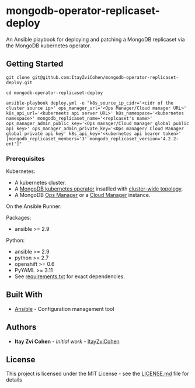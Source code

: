 # mongodb-operator-replicaset-deploy

An Ansible playbook for deploying and patching a MongoDB replicaset via the MongoDB kubernetes operator.

## Getting Started

```
git clone git@github.com:ItayZviCohen/mongodb-operator-replicaset-deploy.git

cd mongodb-operator-replicaset-deploy

ansible-playbook deploy.yml -e "k8s_source_ip_cidr='<cidr of the cluster source ip>' ops_manager_url='<Ops Manager/Cloud manager URL>' k8s_api_url='<kuberneets api server URL>' k8s_namespace='<kubernetes namespace>' mongodb_replicaset_name='<replcaset's name>' ops_manager_admin_public_key='<Ops manager/Cloud manager global public api key>' ops_manager_admin_private_key='<Ops manager/ Cloud Manager global private api key' k8s_api_key='<kubernetes api bearer token>' [mongodb_replicaset_members='3' mongodb_replicaset_version='4.2.2-ent']"
```

### Prerequisites

Kubernetes:
  - A kubernetes cluster.
  - A [MongoDB kubernetes operator](https://docs.mongodb.com/kubernetes-operator/stable) insatlled with [cluster-wide topology](https://docs.mongodb.com/kubernetes-operator/stable/tutorial/plan-k8s-operator-install/#cluster-wide-scope).
  - A MongoDB [Ops Manager](https://www.mongodb.com/products/ops-manager) or a [Cloud Manager](https://www.mongodb.com/cloud/cloud-manager) instance.

On the Ansible Runner:

 Packages:
  - ansible >= 2.9

 Python:
  - ansible >= 2.9
  - python >= 2.7
  - openshift >= 0.6
  - PyYAML >= 3.11
  - See [requirements.txt](https://github.com/ItayZviCohen/mongodb-operator-replicaset-deploy/blob/master/requirements.txt) for exact dependencies.

## Built With

* [Ansible](https://docs.ansible.com/) - Configuration management tool

## Authors

* **Itay Zvi Cohen** - *Initial work* - [ItayZviCohen](https://github.com/ItayZviCohen)

## License

This project is licensed under the MIT License - see the [LICENSE.md](LICENSE.md) file for details
